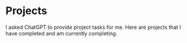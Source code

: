 # Projects
I asked ChatGPT to provide project tasks for me. Here are projects that I have completed and am currently completing.

